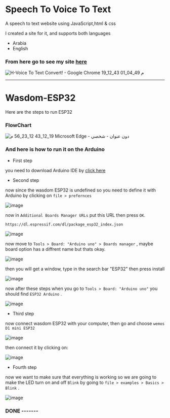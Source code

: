 # Speech To Voice To Text 

A speech to text website using JavaScript,html & css


I created a site for it, and supports both languages
  - Arabia      
  - English 

### From here go to see my site [here](https://autonomous-juries.000webhostapp.com/)






![‪H-Voice To Text Convert! - Google Chrome‬ 19_12_43 01_04_49 م](https://user-images.githubusercontent.com/107868812/179489638-1bc52ac0-61e6-4c28-ba14-dba85dd75d63.png)






________________________________________________________________________


# Wasdom-ESP32

Here are the steps to run ESP32
### FlowChart 



![‫دون عنوان - شخصي - Microsoft​ Edge‬ 19_12_43 12_23_56 م](https://user-images.githubusercontent.com/107868812/179483433-7b3dd886-da10-4e15-b1b1-75df126f261c.png)


### And here is how to run it on the Arduino 

- First step

you need to download Arduino IDE by [click here](https://www.arduino.cc/en/software)

- Second step

now since the wasdom ESP32 is undefined so you need to define it with Arduino by clicking on  `file > prefernces`

![image](https://user-images.githubusercontent.com/107868812/179485669-a2f9eb42-a256-460a-9e0d-8b6f526131f7.png)

now in `Additional Boards Manager URLs` put this URL then press `OK`.

`https://dl.espressif.com/dl/package_esp32_index.json`

![image](https://user-images.githubusercontent.com/107868812/179486035-0b28a45a-af88-4dc9-9ddc-a788d5164273.png)


now move to  `Tools > Board: "Arduino uno" > Boards manager`  , maybe board option has a diffrent name but thats okay.


![image](https://user-images.githubusercontent.com/107868812/179486202-13b51528-9741-4c26-9d37-20740b004d89.png)


then you will get a window, type in the search bar "ESP32" then press install


![image](https://user-images.githubusercontent.com/107868812/179486368-4337e0bb-fcdb-413c-82ad-c2ce9fc2d6e8.png)


now after these steps when you go to `Tools > Board: "Arduino uno"` you should find `ESP32 Arduino` .

![image](https://user-images.githubusercontent.com/107868812/179486584-0084333a-5d10-4f80-bf40-6287e0fe6383.png)


- Third step

now connect wasdom ESP32 with your computer, then go and choose `wemos D1 mini ESP32`

![image](https://user-images.githubusercontent.com/107868812/179486768-f5e623ef-8faa-4061-b73c-7a51e31bbb5a.png)


then connect it by clicking on:

![image](https://user-images.githubusercontent.com/107868812/179486839-aaa3827b-ac40-40ca-9314-006058c2561c.png)


- Fourth step 

now we want to make sure that everything is working so we are going to make the LED turn on and off `Blink`
 by going to `file > examples > Basics > Blink` .

![image](https://user-images.githubusercontent.com/107868812/179487054-ca5260c6-009e-496d-a7a4-97d2ab2c533c.png)


### DONE -------





